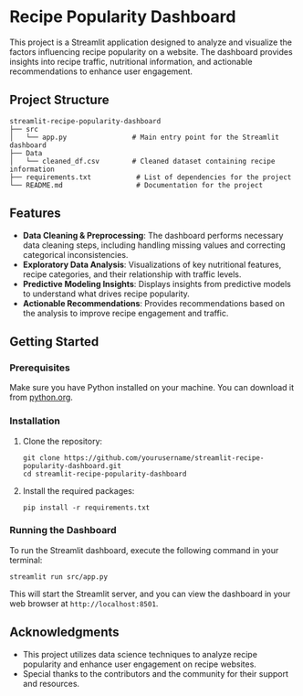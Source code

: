 # Recipe Popularity Dashboard

This project is a Streamlit application designed to analyze and visualize the factors influencing recipe popularity on a website. The dashboard provides insights into recipe traffic, nutritional information, and actionable recommendations to enhance user engagement.

## Project Structure

```
streamlit-recipe-popularity-dashboard
├── src
│   └── app.py                # Main entry point for the Streamlit dashboard
├── Data
│   └── cleaned_df.csv        # Cleaned dataset containing recipe information
├── requirements.txt           # List of dependencies for the project
└── README.md                  # Documentation for the project
```

## Features

- **Data Cleaning & Preprocessing**: The dashboard performs necessary data cleaning steps, including handling missing values and correcting categorical inconsistencies.
- **Exploratory Data Analysis**: Visualizations of key nutritional features, recipe categories, and their relationship with traffic levels.
- **Predictive Modeling Insights**: Displays insights from predictive models to understand what drives recipe popularity.
- **Actionable Recommendations**: Provides recommendations based on the analysis to improve recipe engagement and traffic.

## Getting Started

### Prerequisites

Make sure you have Python installed on your machine. You can download it from [python.org](https://www.python.org/downloads/).

### Installation

1. Clone the repository:
   ```
   git clone https://github.com/yourusername/streamlit-recipe-popularity-dashboard.git
   cd streamlit-recipe-popularity-dashboard
   ```

2. Install the required packages:
   ```
   pip install -r requirements.txt
   ```

### Running the Dashboard

To run the Streamlit dashboard, execute the following command in your terminal:
```
streamlit run src/app.py
```

This will start the Streamlit server, and you can view the dashboard in your web browser at `http://localhost:8501`.

## Acknowledgments

- This project utilizes data science techniques to analyze recipe popularity and enhance user engagement on recipe websites.
- Special thanks to the contributors and the community for their support and resources.